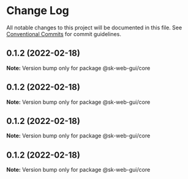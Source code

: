 # Change Log

All notable changes to this project will be documented in this file.
See [Conventional Commits](https://conventionalcommits.org) for commit guidelines.

## 0.1.2 (2022-02-18)

**Note:** Version bump only for package @sk-web-gui/core





## 0.1.2 (2022-02-18)

**Note:** Version bump only for package @sk-web-gui/core





## 0.1.2 (2022-02-18)

**Note:** Version bump only for package @sk-web-gui/core





## 0.1.2 (2022-02-18)

**Note:** Version bump only for package @sk-web-gui/core
